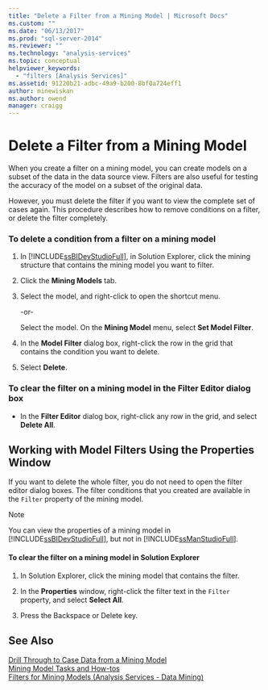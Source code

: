 ```yaml
---
title: "Delete a Filter from a Mining Model | Microsoft Docs"
ms.custom: ""
ms.date: "06/13/2017"
ms.prod: "sql-server-2014"
ms.reviewer: ""
ms.technology: "analysis-services"
ms.topic: conceptual
helpviewer_keywords: 
  - "filters [Analysis Services]"
ms.assetid: 91220b21-adbc-49a9-b200-8bf0a724eff1
author: minewiskan
ms.author: owend
manager: craigg
---
```

# Delete a Filter from a Mining Model
  When you create a filter on a mining model, you can create models on a subset of the data in the data source view. Filters are also useful for testing the accuracy of the model on a subset of the original data.  
  
 However, you must delete the filter if you want to view the complete set of cases again. This procedure describes how to remove conditions on a filter, or delete the filter completely.  
  
### To delete a condition from a filter on a mining model  
  
1.  In [!INCLUDE[ssBIDevStudioFull](../../includes/ssbidevstudiofull-md.md)], in Solution Explorer, click the mining structure that contains the mining model you want to filter.  
  
2.  Click the **Mining Models** tab.  
  
3.  Select the model, and right-click to open the shortcut menu.  
  
     -or-  
  
     Select the model. On the **Mining Model** menu, select **Set Model Filter**.  
  
4.  In the **Model Filter** dialog box, right-click the row in the grid that contains the condition you want to delete.  
  
5.  Select **Delete**.  
  
### To clear the filter on a mining model in the Filter Editor dialog box  
  
-   In the **Filter Editor** dialog box, right-click any row in the grid, and select **Delete All**.  
  
## Working with Model Filters Using the Properties Window  
 If you want to delete the whole filter, you do not need to open the filter editor dialog boxes. The filter conditions that you created are available in the `Filter` property of the mining model.  
  
> [!NOTE]  
>  You can view the properties of a mining model in [!INCLUDE[ssBIDevStudioFull](../../includes/ssbidevstudiofull-md.md)], but not in [!INCLUDE[ssManStudioFull](../../includes/ssmanstudiofull-md.md)].  
  
#### To clear the filter on a mining model in Solution Explorer  
  
1.  In Solution Explorer, click the mining model that contains the filter.  
  
2.  In the **Properties** window, right-click the filter text in the `Filter` property, and select **Select All**.  
  
3.  Press the Backspace or Delete key.  
  
## See Also  
 [Drill Through to Case Data from a Mining Model](drill-through-to-case-data-from-a-mining-model.md)   
 [Mining Model Tasks and How-tos](mining-model-tasks-and-how-tos.md)   
 [Filters for Mining Models &#40;Analysis Services - Data Mining&#41;](mining-models-analysis-services-data-mining.md)  
  
  
